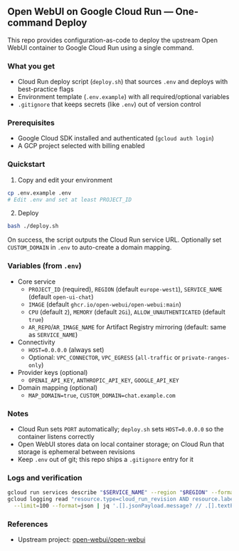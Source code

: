 ## Open WebUI on Google Cloud Run — One-command Deploy

This repo provides configuration-as-code to deploy the upstream Open WebUI container to Google Cloud Run using a single command.

### What you get
- Cloud Run deploy script (`deploy.sh`) that sources `.env` and deploys with best-practice flags
- Environment template (`.env.example`) with all required/optional variables
- `.gitignore` that keeps secrets (like `.env`) out of version control

### Prerequisites
- Google Cloud SDK installed and authenticated (`gcloud auth login`)
- A GCP project selected with billing enabled

### Quickstart
1) Copy and edit your environment

```bash
cp .env.example .env
# Edit .env and set at least PROJECT_ID
```

2) Deploy

```bash
bash ./deploy.sh
```

On success, the script outputs the Cloud Run service URL. Optionally set `CUSTOM_DOMAIN` in `.env` to auto-create a domain mapping.

### Variables (from `.env`)

- Core service
  - `PROJECT_ID` (required), `REGION` (default `europe-west1`), `SERVICE_NAME` (default `open-ui-chat`)
  - `IMAGE` (default `ghcr.io/open-webui/open-webui:main`)
  - `CPU` (default `2`), `MEMORY` (default `2Gi`), `ALLOW_UNAUTHENTICATED` (default `true`)
  - `AR_REPO`/`AR_IMAGE_NAME` for Artifact Registry mirroring (default: same as `SERVICE_NAME`)
- Connectivity
  - `HOST=0.0.0.0` (always set)
  - Optional: `VPC_CONNECTOR`, `VPC_EGRESS` (`all-traffic` or `private-ranges-only`)
- Provider keys (optional)
  - `OPENAI_API_KEY`, `ANTHROPIC_API_KEY`, `GOOGLE_API_KEY`
- Domain mapping (optional)
  - `MAP_DOMAIN=true`, `CUSTOM_DOMAIN=chat.example.com`

### Notes
- Cloud Run sets `PORT` automatically; `deploy.sh` sets `HOST=0.0.0.0` so the container listens correctly
- Open WebUI stores data on local container storage; on Cloud Run that storage is ephemeral between revisions
- Keep `.env` out of git; this repo ships a `.gitignore` entry for it

### Logs and verification

```bash
gcloud run services describe "$SERVICE_NAME" --region "$REGION" --format json | jq '.status.url'
gcloud logging read "resource.type=cloud_run_revision AND resource.labels.service_name=$SERVICE_NAME" \
  --limit=100 --format=json | jq '.[].jsonPayload.message? // .[].textPayload?'
```

### References
- Upstream project: [open-webui/open-webui](https://github.com/open-webui/open-webui)


